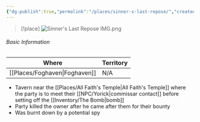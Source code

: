 ```yaml
---
{"dg-publish":true,"permalink":"/places/sinner-s-last-repose/","created":"","updated":""}
---
```



> [!place]
> ![Sinner's Last Repose IMG.png](/img/user/z_Assets/Sinner's%20Last%20Repose%20IMG.png)

###### Basic Information
 | **Where** | **Territory** |
| --------- | ---------- |
| [[Places/Foghaven\|Foghaven]]           |  N/A    |

- Tavern near the [[Places/All Faith's Temple\|All Faith's Temple]] where the party is to meet their [[NPC/Yorick\|commissar contact]] before setting off the [[Inventory/The Bomb\|bomb]]
- Party killed the owner after he came after them for their bounty 
- Was burnt down by a potential spy